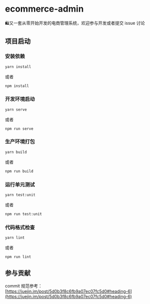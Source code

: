 # ecommerce-admin

🛍又一套从零开始开发的电商管理系统，欢迎参与开发或者提交 issue 讨论

## 项目启动

### 安装依赖

```bash
yarn install
```

或者

```bash
npm install
```

### 开发环境启动

```bash
yarn serve
```

或者

```
npm run serve
```

### 生产环境打包

```bash
yarn build
```

或者

```bash
npm run build
```

### 运行单元测试

```bash
yarn test:unit
```

或者

```bash
npm run test:unit
```

### 代码格式检查

```bash
yarn lint
```

或者

```bash
npm run lint
```

## 参与贡献

commit 规范参考：[https://juejin.im/post/5d0b3f8c6fb9a07ec07fc5d0#heading-6](https://juejin.im/post/5d0b3f8c6fb9a07ec07fc5d0#heading-6)
